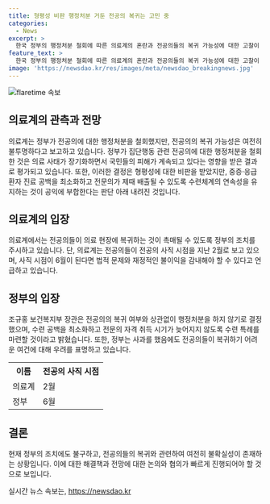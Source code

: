 ```yaml
---
title: 형평성 비판 행정처분 거둔 전공의 복귀는 고민 중
categories:
  - News
excerpt: >
  한국 정부의 행정처분 철회에 따른 의료계의 혼란과 전공의들의 복귀 가능성에 대한 고찰이 이뤄지고 있다. 정부는 전공의의 복귀 여부와 관계없이 행정처분을 철회하고, 수련 공백을 최소화하고 전문의 자격 취득 시기가 늦어지지 않도록 조치를 취하기로 했다. 그러나 전공의들은 사직 시점을 논란하고 있으며, 정부의 진심 어린 사과 부재와 재정적 불이익 등을 고려하여 복귀 여부를 결정할 것으로 보인다.  
feature_text: >
  한국 정부의 행정처분 철회에 따른 의료계의 혼란과 전공의들의 복귀 가능성에 대한 고찰이 이뤄지고 있다. 정부는 전공의의 복귀 여부와 관계없이 행정처분을 철회하고, 수련 공백을 최소화하고 전문의 자격 취득 시기가 늦어지지 않도록 조치를 취하기로 했다. 그러나 전공의들은 사직 시점을 논란하고 있으며, 정부의 진심 어린 사과 부재와 재정적 불이익 등을 고려하여 복귀 여부를 결정할 것으로 보인다.  
image: 'https://newsdao.kr/res/images/meta/newsdao_breakingnews.jpg'
---
```


<p><img src="https://newsdao.kr/res/images/meta/newsdao_breakingnews.jpg" alt="flaretime 속보" /></p>

<h2 data-ke-size="size26">의료계의 관측과 전망</h2>

<p>의료계는 정부가 전공의에 대한 행정처분을 철회했지만, 전공의의 복귀 가능성은 여전히 불투명하다고 보고하고 있습니다. 정부가 집단행동 관련 전공의에 대한 행정처분을 철회한 것은 의료 사태가 장기화하면서 국민들의 피해가 계속되고 있다는 영향을 받은 결과로 평가되고 있습니다. 또한, 이러한 결정은 형평성에 대한 비판을 받았지만, 중증·응급환자 진료 공백을 최소화하고 전문의가 제때 배출될 수 있도록 수련체계의 연속성을 유지하는 것이 공익에 부합한다는 판단 아래 내려진 것입니다.</p>

<p data-ke-size="size16"></p>

<h2 data-ke-size="size26">의료계의 입장</h2>

<p>의료계에서는 전공의들이 의료 현장에 복귀하는 것이 촉매될 수 있도록 정부의 조치를 주시하고 있습니다. 단, 의료계는 전공의들이 전공의 사직 시점을 지난 2월로 보고 있으며, 사직 시점이 6월이 된다면 법적 문제와 재정적인 불이익을 감내해야 할 수 있다고 언급하고 있습니다. </p>

<p data-ke-size="size16"></p>

<h2 data-ke-size="size26">정부의 입장</h2>

<p>조규홍 보건복지부 장관은 전공의의 복귀 여부와 상관없이 행정처분을 하지 않기로 결정했으며, 수련 공백을 최소화하고 전문의 자격 취득 시기가 늦어지지 않도록 수련 특례를 마련할 것이라고 밝혔습니다. 또한, 정부는 사과를 했음에도 전공의들이 복귀하기 어려운 여건에 대해 우려를 표명하고 있습니다. </p>

<table>
  <tr>
    <th>이름</th>
    <th>전공의 사직 시점</th>
  </tr>
  <tr>
    <td>의료계</td>
    <td>2월</td>
  </tr>
  <tr>
    <td>정부</td>
    <td>6월</td>
  </tr>
</table>

<p data-ke-size="size16"></p>

<h2 data-ke-size="size26">결론</h2>

<p>현재 정부의 조치에도 불구하고, 전공의들의 복귀와 관련하여 여전히 불확실성이 존재하는 상황입니다. 이에 대한 해결책과 전망에 대한 논의와 협의가 빠르게 진행되어야 할 것으로 보입니다.</p>
실시간 뉴스 속보는, <a href="https://newsdao.kr" rel="dofollow">https://newsdao.kr</a>



